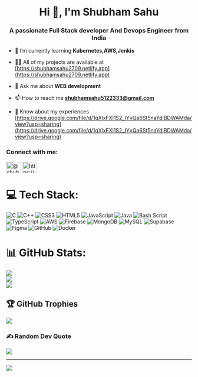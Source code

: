 <h1 align="center">Hi 👋, I'm Shubham Sahu</h1>
<h3 align="center">A passionate Full Stack developer And Devops Engineer from India</h3>

- 🌱 I’m currently learning **Kubernetes,AWS,Jenkis**

- 👨‍💻 All of my projects are available at [https://shubhamsahu2709.netlify.app](https://shubhamsahu2709.netlify.app)

- 💬 Ask me about **WEB development**

- 📫 How to reach me **shubhamsahu5122333@gmail.com**

- 📄 Know about my experiences [https://drive.google.com/file/d/1qXlxFXl1S2_IYvQa6St5naYdlBDWAMda/view?usp=sharing](https://drive.google.com/file/d/1qXlxFXl1S2_IYvQa6St5naYdlBDWAMda/view?usp=sharing)

<h3 align="left">Connect with me:</h3>
<p align="left">
<a href="https://twitter.com/@shubham16135108" target="blank"><img align="center" src="https://raw.githubusercontent.com/rahuldkjain/github-profile-readme-generator/master/src/images/icons/Social/twitter.svg" alt="@shubham16135108" height="30" width="40" /></a>
<a href="https://linkedin.com/in/https://www.linkedin.com/in/shubham-sahu-28196324b/" target="blank"><img align="center" src="https://raw.githubusercontent.com/rahuldkjain/github-profile-readme-generator/master/src/images/icons/Social/linked-in-alt.svg" alt="https://www.linkedin.com/in/shubham-sahu-28196324b/" height="30" width="40" /></a>
</p>


# 💻 Tech Stack:
![C](https://img.shields.io/badge/c-%2300599C.svg?style=for-the-badge&logo=c&logoColor=white) ![C++](https://img.shields.io/badge/c++-%2300599C.svg?style=for-the-badge&logo=c%2B%2B&logoColor=white) ![CSS3](https://img.shields.io/badge/css3-%231572B6.svg?style=for-the-badge&logo=css3&logoColor=white) ![HTML5](https://img.shields.io/badge/html5-%23E34F26.svg?style=for-the-badge&logo=html5&logoColor=white) ![JavaScript](https://img.shields.io/badge/javascript-%23323330.svg?style=for-the-badge&logo=javascript&logoColor=%23F7DF1E) ![Java](https://img.shields.io/badge/java-%23ED8B00.svg?style=for-the-badge&logo=openjdk&logoColor=white) ![Bash Script](https://img.shields.io/badge/bash_script-%23121011.svg?style=for-the-badge&logo=gnu-bash&logoColor=white) ![TypeScript](https://img.shields.io/badge/typescript-%23007ACC.svg?style=for-the-badge&logo=typescript&logoColor=white) ![AWS](https://img.shields.io/badge/AWS-%23FF9900.svg?style=for-the-badge&logo=amazon-aws&logoColor=white) ![Firebase](https://img.shields.io/badge/firebase-%23039BE5.svg?style=for-the-badge&logo=firebase) ![MongoDB](https://img.shields.io/badge/MongoDB-%234ea94b.svg?style=for-the-badge&logo=mongodb&logoColor=white) ![MySQL](https://img.shields.io/badge/mysql-4479A1.svg?style=for-the-badge&logo=mysql&logoColor=white) ![Supabase](https://img.shields.io/badge/Supabase-3ECF8E?style=for-the-badge&logo=supabase&logoColor=white) ![Figma](https://img.shields.io/badge/figma-%23F24E1E.svg?style=for-the-badge&logo=figma&logoColor=white) ![GitHub](https://img.shields.io/badge/github-%23121011.svg?style=for-the-badge&logo=github&logoColor=white) ![Docker](https://img.shields.io/badge/docker-%230db7ed.svg?style=for-the-badge&logo=docker&logoColor=white)
# 📊 GitHub Stats:
![](https://github-readme-stats.vercel.app/api?username=Shubhamsahu-2005&theme=dark&hide_border=false&include_all_commits=false&count_private=false)<br/>
![](https://nirzak-streak-stats.vercel.app/?user=Shubhamsahu-2005&theme=dark&hide_border=false)<br/>
![](https://github-readme-stats.vercel.app/api/top-langs/?username=Shubhamsahu-2005&theme=dark&hide_border=false&include_all_commits=false&count_private=false&layout=compact)

## 🏆 GitHub Trophies
![](https://github-profile-trophy.vercel.app/?username=Shubhamsahu-2005&theme=radical&no-frame=false&no-bg=true&margin-w=4)

### ✍️ Random Dev Quote
![](https://quotes-github-readme.vercel.app/api?type=horizontal&theme=radical)

---
[![](https://visitcount.itsvg.in/api?id=Shubhamsahu-2005&icon=0&color=0)](https://visitcount.itsvg.in)

<!-- Proudly created with GPRM ( https://gprm.itsvg.in ) -->

